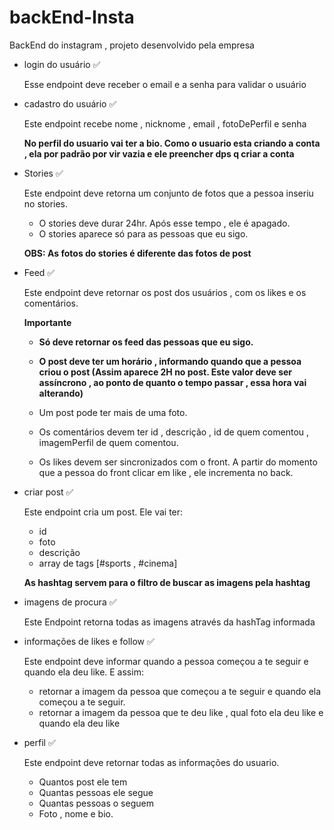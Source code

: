 # backEnd-Insta
BackEnd do instagram , projeto desenvolvido pela empresa


- login do usuário ✅
    
    Esse endpoint deve receber o email e a senha para validar o usuário
    
- cadastro do usuário ✅
    
    Este endpoint recebe nome , nicknome , email , fotoDePerfil e senha
    
    **No perfil do usuario vai ter a bio. Como o usuario esta criando a conta , ela por padrão por vir vazia e ele preencher dps q criar a conta**
    
- Stories ✅
    
    Este endpoint deve retorna um conjunto de fotos que a pessoa inseriu no stories.
    
    - O stories deve durar 24hr. Após esse tempo , ele é apagado.
    - O stories aparece só para as pessoas que eu sigo.
    
    **OBS: As fotos do stories é diferente das fotos de post**
    
- Feed ✅
    
    Este endpoint deve retornar os post dos usuários , com os likes e os comentários.
    
    **Importante**
     - **Só deve retornar os feed das pessoas que eu sigo.**
     - **O post deve ter um horário , informando quando que a pessoa criou o post (Assim aparece 2H no post. Este valor deve ser assíncrono , ao ponto de quanto o tempo passar , essa hora vai alterando)**
    
    - Um post pode ter mais de uma foto.
    - Os comentários devem ter id , descrição , id de quem comentou , imagemPerfil de quem comentou.
    - Os likes devem ser sincronizados com o front. A partir do momento que a pessoa do front clicar em like , ele incrementa no back.
- criar post ✅
    
    Este endpoint cria um post. Ele vai ter:
    
    - id
    - foto
    - descrição
    - array de tags [#sports , #cinema]
    
    **As hashtag servem para o filtro de buscar as imagens pela hashtag**
    
- imagens de procura ✅
    
    Este Endpoint retorna todas as imagens através da hashTag informada
    
- informações de likes e follow ✅
    
    Este endpoint deve informar quando a pessoa começou a te seguir e quando ela deu like. E assim:
    
    - retornar a imagem da pessoa que começou a te seguir e quando ela começou a te seguir.
    - retornar a imagem da pessoa que te deu like , qual foto ela deu like e quando ela deu like
- perfil ✅
    
    Este endpoint deve retornar todas as informações do usuario.
    
    - Quantos post ele tem
    - Quantas pessoas ele segue
    - Quantas pessoas o seguem
    - Foto , nome e bio.
